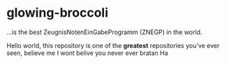 # glowing-broccoli

…is the best ZeugnisNotenEinGabeProgramm (ZNEGP) in the world.
 
Hello world, this repository is one of the **greatest** repositories you've ever seen, believe me
I wont belive you never ever bratan Ha
